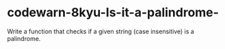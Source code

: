 # codewarn-8kyu-Is-it-a-palindrome-
Write a function that checks if a given string (case insensitive) is a palindrome.
